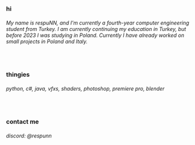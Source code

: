 ### hi
###### My name is respuNN, and I'm currently a fourth-year computer engineering student from Turkey. I am currently continuing my education in Turkey, but before 2023 I was studying in Poland. Currently I have already worked on small projects in Poland and Italy.

<br>

### thingies
###### python, c#, java, vfxs, shaders, photoshop, premiere pro, blender

<br>

### contact me
###### discord: @respunn
